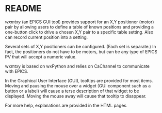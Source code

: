 # README


*wxmtxy* (an EPICS GUI tool) provides support for an X,Y positioner 
(motor) pair by allowing users to define a table of known positions 
and providing a one-button click to drive a chosen X,Y pair to a specific
table setting.  Also can record current position into a setting.

Several sets of X,Y positioners can be configured.  (Each set is 
separate.)  In fact, the positioners do not have to be motors,
but can be any type of EPICS PV that will accept a numeric value.


wxmtxy is based on wxPython and relies on CaChannel to communicate 
with EPICS. 

In the Graphical User Interface (GUI), tooltips are provided for 
most items.  Moving and pausing the mouse over a widget (GUI 
component such as a button or a label) will cause a terse description 
of that widget to be displayed. Moving the mouse away will cause that 
tooltip to disappear. 

For more help, explanations are provided in the HTML pages.
